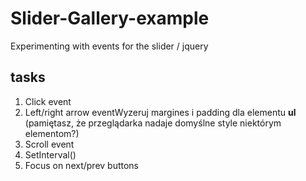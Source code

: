 # Slider-Gallery-example
Experimenting with events for the slider / jquery

## tasks

1. Click event
2. Left/right arrow eventWyzeruj margines i padding dla elementu **ul** (pamiętasz, że przeglądarka nadaje domyślne style niektórym elementom?)
3. Scroll event
4. SetInterval()
5. Focus on next/prev buttons


